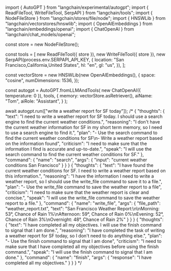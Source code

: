 import { AutoGPT } from "langchain/experimental/autogpt";
import { ReadFileTool, WriteFileTool, SerpAPI } from "langchain/tools";
import { NodeFileStore } from "langchain/stores/file/node";
import { HNSWLib } from "langchain/vectorstores/hnswlib";
import { OpenAIEmbeddings } from "langchain/embeddings/openai";
import { ChatOpenAI } from "langchain/chat_models/openai";

const store = new NodeFileStore();

const tools = [
  new ReadFileTool({ store }),
  new WriteFileTool({ store }),
  new SerpAPI(process.env.SERPAPI_API_KEY, {
    location: "San Francisco,California,United States",
    hl: "en",
    gl: "us",
  }),
];

const vectorStore = new HNSWLib(new OpenAIEmbeddings(), {
  space: "cosine",
  numDimensions: 1536,
});

const autogpt = AutoGPT.fromLLMAndTools(
  new ChatOpenAI({ temperature: 0 }),
  tools,
  {
    memory: vectorStore.asRetriever(),
    aiName: "Tom",
    aiRole: "Assistant",
  }
);

await autogpt.run(["write a weather report for SF today"]);
/*
{
    "thoughts": {
        "text": "I need to write a weather report for SF today. I should use a search engine to find the current weather conditions.",
        "reasoning": "I don't have the current weather information for SF in my short term memory, so I need to use a search engine to find it.",
        "plan": "- Use the search command to find the current weather conditions for SF\n- Write a weather report based on the information found",
        "criticism": "I need to make sure that the information I find is accurate and up-to-date.",
        "speak": "I will use the search command to find the current weather conditions for SF."
    },
    "command": {
        "name": "search",
        "args": {
            "input": "current weather conditions San Francisco"
        }
    }
}
{
    "thoughts": {
        "text": "I have found the current weather conditions for SF. I need to write a weather report based on this information.",
        "reasoning": "I have the information I need to write a weather report, so I should use the write_file command to save it to a file.",
        "plan": "- Use the write_file command to save the weather report to a file",
        "criticism": "I need to make sure that the weather report is clear and concise.",
        "speak": "I will use the write_file command to save the weather report to a file."
    },
    "command": {
        "name": "write_file",
        "args": {
            "file_path": "weather_report.txt",
            "text": "San Francisco Weather Report:\n\nMorning: 53°, Chance of Rain 1%\nAfternoon: 59°, Chance of Rain 0%\nEvening: 52°, Chance of Rain 3%\nOvernight: 48°, Chance of Rain 2%"
        }
    }
}
{
    "thoughts": {
        "text": "I have completed all my objectives. I will use the finish command to signal that I am done.",
        "reasoning": "I have completed the task of writing a weather report for SF today, so I don't need to do anything else.",
        "plan": "- Use the finish command to signal that I am done",
        "criticism": "I need to make sure that I have completed all my objectives before using the finish command.",
        "speak": "I will use the finish command to signal that I am done."
    },
    "command": {
        "name": "finish",
        "args": {
            "response": "I have completed all my objectives."
        }
    }
}
*/